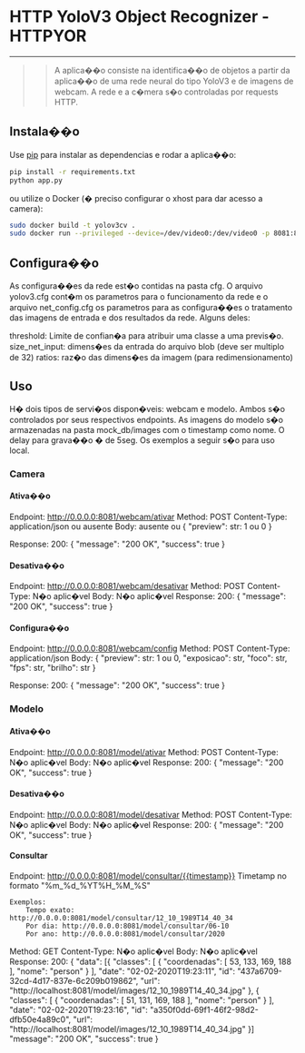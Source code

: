 # HTTP YoloV3 Object Recognizer - HTTPYOR
-------------------------------------------------------

>> A aplica��o consiste na identifica��o de objetos a partir da aplica��o de uma rede neural do tipo YoloV3 e de imagens de webcam. A rede e a c�mera s�o controladas por requests HTTP.

## Instala��o

Use [pip](https://pip.pypa.io/en/stable/) para instalar as dependencias e rodar a aplica��o:

```bash
pip install -r requirements.txt
python app.py
```

ou utilize o Docker (� preciso configurar o xhost para dar acesso a camera):

```bash
sudo docker build -t yolov3cv .
sudo docker run --privileged --device=/dev/video0:/dev/video0 -p 8081:8081 yolov3cv
```

## Configura��o
As configura��es da rede est�o contidas na pasta cfg. O arquivo yolov3.cfg cont�m os parametros para o funcionamento da rede e o arquivo net_config.cfg os parametros para as configura��es o tratamento das imagens de entrada e dos resultados da rede. Alguns deles:

threshold: Limite de confian�a para atribuir uma classe a uma previs�o.
size_net_input: dimens�es da entrada do arquivo blob (deve ser multiplo de 32)
ratios: raz�o das dimens�es da imagem (para redimensionamento)

## Uso

H� dois tipos de servi�os dispon�veis: webcam e modelo. Ambos s�o controlados por seus respectivos endpoints.
As imagens do modelo s�o armazenadas na pasta mock_db/images com o timestamp como nome. O delay para grava��o � de 5seg.
Os exemplos a seguir s�o para uso local.

### Camera

#### Ativa��o
Endpoint: http://0.0.0.0:8081/webcam/ativar
Method: POST
Content-Type: application/json ou ausente
Body: ausente ou {
    "preview": str: 1 ou 0
}

Response:
    200: {
            "message": "200 OK",
            "success": true
        }

#### Desativa��o
Endpoint: http://0.0.0.0:8081/webcam/desativar
Method: POST
Content-Type: N�o aplic�vel
Body: N�o aplic�vel
Response:
    200: {
            "message": "200 OK",
            "success": true
        }

#### Configura��o
Endpoint: http://0.0.0.0:8081/webcam/config
Method: POST
Content-Type: application/json
Body: {
    "preview": str: 1 ou 0,
    "exposicao": str,
    "foco": str,
    "fps": str,
    "brilho": str
} 

Response:
    200: {
            "message": "200 OK",
            "success": true
        }

### Modelo

#### Ativa��o
Endpoint: http://0.0.0.0:8081/model/ativar
Method: POST
Content-Type: N�o aplic�vel
Body: N�o aplic�vel
Response:
    200: {
            "message": "200 OK",
            "success": true
        }

#### Desativa��o
Endpoint: http://0.0.0.0:8081/model/desativar
Method: POST
Content-Type: N�o aplic�vel
Body: N�o aplic�vel
Response:
    200: {
            "message": "200 OK",
            "success": true
        }

#### Consultar
Endpoint: http://0.0.0.0:8081/model/consultar/{{timestamp}}
    Timetamp no formato "%m_%d_%YT%H_%M_%S"
    
    Exemplos:
        Tempo exato: http://0.0.0.0:8081/model/consultar/12_10_1989T14_40_34
        Por dia: http://0.0.0.0:8081/model/consultar/06-10
        Por ano: http://0.0.0.0:8081/model/consultar/2020 

Method: GET
Content-Type: N�o aplic�vel
Body: N�o aplic�vel
Response:
    200: {
            "data": [{
                "classes": [
                    {
                    "coordenadas": [
                        53,
                        133,
                        169,
                        188
                    ],
                    "nome": "person"
                    }
                ],
                "date": "02-02-2020T19:23:11",
                "id": "437a6709-32cd-4d17-837e-6c209b019862",
                "url": "http://localhost:8081/model/images/12_10_1989T14_40_34.jpg"
                },
                {
                "classes": [
                    {
                    "coordenadas": [
                        51,
                        131,
                        169,
                        188
                    ],
                    "nome": "person"
                    }
                ],
                "date": "02-02-2020T19:23:16",
                "id": "a350f0dd-69f1-46f2-98d2-dfb50e4a89c0",
                "url": "http://localhost:8081/model/images/12_10_1989T14_40_34.jpg"
            }]
            "message": "200 OK",
            "success": true
        }
